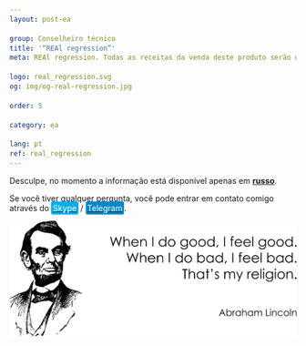 ```yaml
---
layout: post-ea

group: Сonselheiro técnico
title: '“REAl regression”'
meta: REAl regression. Todas as receitas da venda deste produto serão utilizadas para o desenvolvimento do projeto e para a caridade.

logo: real_regression.svg
og: img/og-real-regression.jpg

order: 5

category: ea

lang: pt
ref: real_regression
---
```


Desculpe, no momento a informação está disponível apenas em **<a href="https://lincolnvirus.com/projects/ru/forex/real_regression.html" target="_blank">russo</a>**.

Se você tiver qualquer pergunta, você pode entrar em contato comigo através do <a href="skype:chutkoy89?call" target="_blank"><span style="background-color:#00aff0; color:white; padding:3px; border-radius: 3px">Skype</span></a> / <a href="https://t.me/chutkoy" target="_blank"><span style="background-color:#0088cc; color:white; padding:3px; border-radius: 3px">Telegram</span></a>. 

<a data-fancybox="gallery" href="/img/programming/Lincoln.png"><img src="/img/programming/Lincoln.png" alt=""></a>
